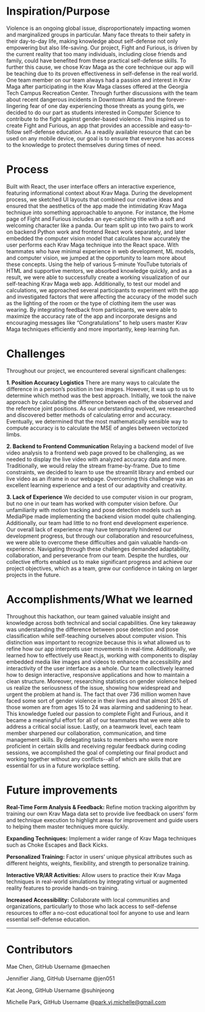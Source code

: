 # Inspiration/Purpose

Violence is an ongoing global issue, disproportionately impacting women and marginalized groups in particular. Many face threats to their safety in their day-to-day life, making knowledge about self-defense not only empowering but also life-saving. Our project, Fight and Furious, is driven by the current reality that too many individuals, including close friends and family, could have benefited from these practical self-defense skills. To further this cause, we chose Krav Maga as the core technique our app will be teaching due to its proven effectiveness in self-defense in the real world. One team member on our team always had a passion and interest in Krav Maga after participating in the Krav Maga classes offered at the Georgia Tech Campus Recreation Center. Through further discussions with the team about recent dangerous incidents in Downtown Atlanta and the forever-lingering fear of one day experiencing those threats as young girls, we decided to do our part as students interested in Computer Science to contribute to the fight against gender-based violence. This inspired us to create Fight and Furious, an app that provides an accessible and easy-to-follow self-defense education. As a readily available resource that can be used on any mobile device, our goal is to ensure that everyone has access to the knowledge to protect themselves during times of need.

# Process

Built with React, the user interface offers an interactive experience, featuring informational context about Krav Maga. During the development process, we sketched UI layouts that combined our creative ideas and ensured that the aesthetics of the app made the intimidating Krav Maga technique into something approachable to anyone. For instance, the Home page of Fight and Furious includes an eye-catching title with a soft and welcoming character like a panda. Our team split up into two pairs to work on backend Python work and frontend React work separately, and later embedded the computer vision model that calculates how accurately the user performs each Krav Maga technique into the React space. With teammates who have minimal experience in web development, ML models, and computer vision, we jumped at the opportunity to learn more about these concepts. Using the help of various 5-minute YouTube tutorials of HTML and supportive mentors, we absorbed knowledge quickly, and as a result, we were able to successfully create a working visualization of our self-teaching Krav Maga web app. Additionally, to test our model and calculations, we approached several participants to experiment with the app and investigated factors that were affecting the accuracy of the model such as the lighting of the room or the type of clothing item the user was wearing. By integrating feedback from participants, we were able to maximize the accuracy rate of the app and incorporate designs and encouraging messages like “Congratulations” to help users master Krav Maga techniques efficiently and more importantly, keep learning fun.

# Challenges

Throughout our project, we encountered several significant challenges:

**1. Position Accuracy Logistics**
There are many ways to calculate the difference in a person’s position in two images. However, it was up to us to determine which method was the best approach. Initially, we took the naive approach by calculating the difference between each of the observed and the reference joint positions. As our understanding evolved, we researched and discovered better methods of calculating error and accuracy. Eventually, we determined that the most mathematically sensible way to compute accuracy is to calculate the MSE of angles between vectorized limbs.

**2. Backend to Frontend Communication**
Relaying a backend model of live video analysis to a frontend web page proved to be challenging, as we needed to display the live video with analyzed accuracy data and more. Traditionally, we would relay the stream frame-by-frame. Due to time constraints, we decided to learn to use the streamlit library and embed our live video as an iframe in our webpage. Overcoming this challenge was an excellent learning experience and a test of our adaptivity and creativity.

**3. Lack of Experience**
We decided to use computer vision in our program, but no one in our team has worked with computer vision before. Our unfamiliarity with motion tracking and pose detection models such as MediaPipe made implementing the backend vision model quite challenging. Additionally, our team had little to no front end development experience. Our overall lack of experience may have temporarily hindered our development progress, but through our collaboration and resourcefulness, we were able to overcome these difficulties and gain valuable hands-on experience.
Navigating through these challenges demanded adaptability, collaboration, and perseverance from our team. Despite the hurdles, our collective efforts enabled us to make significant progress and achieve our project objectives, which as a team, grew our confidence in taking on larger projects in the future.

# Accomplishments/What we learned

Throughout this hackathon, our team gained valuable insight and knowledge across both technical and social capabilities. One key takeaway was understanding the difference between pose detection and pose classification while self-teaching ourselves about computer vision. This distinction was important to recognize because this is what allowed us to refine how our app interprets user movements in real-time. Additionally, we learned how to effectively use React.js, working with components to display embedded media like images and videos to enhance the accessibility and interactivity of the user interface as a whole. Our team collectively learned how to design interactive, responsive applications and how to maintain a clean structure. Moreover, researching statistics on gender violence helped us realize the seriousness of the issue, showing how widespread and urgent the problem at hand is. The fact that over 736 million women have faced some sort of gender violence in their lives and that almost 26% of those women are from ages 15 to 24 was alarming and saddening to hear. This knowledge fueled our passion to complete Fight and Furious, and it became a meaningful effort for all of our teammates that we were able to address a critical social issue. Lastly, on a teamwork level, each team member sharpened our collaboration, communication, and time management skills. By delegating tasks to members who were more proficient in certain skills and receiving regular feedback during coding sessions, we accomplished the goal of completing our final product and working together without any conflicts--all of which are skills that are essential for us in a future workplace setting.  

# Future improvements
**Real-Time Form Analysis & Feedback:** Refine motion tracking algorithm by training our own Krav Maga data set to provide live feedback on users’ form and technique execution to highlight areas for improvement and guide users to helping them master techniques more quickly.

**Expanding Techniques:** Implement a wider range of Krav Maga techniques such as Choke Escapes and Back Kicks.

**Personalized Training:** Factor in users’ unique physical attributes such as different heights, weights, flexibility, and strength to personalize training. 

**Interactive VR/AR Activities:** Allow users to practice their Krav Maga techniques in real-world simulations by integrating virtual or augmented reality features to provide hands-on training.

**Increased Accessibility:** Collaborate with local communities and organizations, particularly to those who lack access to self-defense resources to offer a no-cost educational tool for anyone to use and learn essential self-defense education.

---------------------------------

# Contributors

Mae Chen, GitHub Username @maechen

Jennifier Jiang, GitHub Username @jen051

Kat Jeong, GitHub Username @suhinjeong

Michelle Park, GitHub Username @park.yj.michelle@gmail.com
